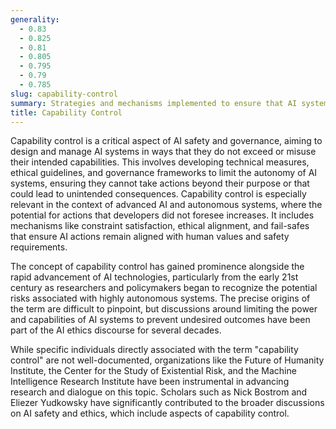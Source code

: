 ```yaml
---
generality:
  - 0.83
  - 0.825
  - 0.81
  - 0.805
  - 0.795
  - 0.79
  - 0.785
slug: capability-control
summary: Strategies and mechanisms implemented to ensure that AI systems act within desired limits, preventing them from performing actions that are undesired or harmful to humans.
title: Capability Control
---
```


Capability control is a critical aspect of AI safety and governance, aiming to design and manage AI systems in ways that they do not exceed or misuse their intended capabilities. This involves developing technical measures, ethical guidelines, and governance frameworks to limit the autonomy of AI systems, ensuring they cannot take actions beyond their purpose or that could lead to unintended consequences. Capability control is especially relevant in the context of advanced AI and autonomous systems, where the potential for actions that developers did not foresee increases. It includes mechanisms like constraint satisfaction, ethical alignment, and fail-safes that ensure AI actions remain aligned with human values and safety requirements.

The concept of capability control has gained prominence alongside the rapid advancement of AI technologies, particularly from the early 21st century as researchers and policymakers began to recognize the potential risks associated with highly autonomous systems. The precise origins of the term are difficult to pinpoint, but discussions around limiting the power and capabilities of AI systems to prevent undesired outcomes have been part of the AI ethics discourse for several decades.

While specific individuals directly associated with the term "capability control" are not well-documented, organizations like the Future of Humanity Institute, the Center for the Study of Existential Risk, and the Machine Intelligence Research Institute have been instrumental in advancing research and dialogue on this topic. Scholars such as Nick Bostrom and Eliezer Yudkowsky have significantly contributed to the broader discussions on AI safety and ethics, which include aspects of capability control.
